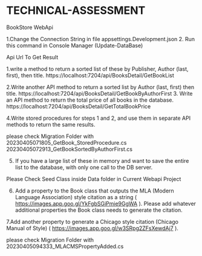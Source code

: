 # TECHNICAL-ASSESSMENT
BookStore WebApi


1.Change the Connection String in file appsettings.Development.json
2. Run this command in Console Manager (Update-DataBase)


Api Url To Get Result


1.write a method to return a sorted list of these by Publisher, Author (last, first), then title.
https://localhost:7204/api/BooksDetail/GetBookList

2.Write another API method to return a sorted list by Author (last, first) then title.
https://localhost:7204/api/BooksDetail/GetBookByAuthorFirst
3. Write an API method to return the total price of all books in the database.
https://localhost:7204/api/BooksDetail/GetTotalBookPrice

4.Write stored procedures for steps 1 and 2, and use them in separate API methods to return
the same results.

please check Migration Folder with 
20230405071805_GetBook_StoredProcedure.cs
20230405072913_GetBookSortedByAuthorFirst.cs

5. If you have a large list of these in memory and want to save the entire list to the database,
with only one call to the DB server.

Please Check Seed Class inside Data folder in Current Webapi Project


6. Add a property to the Book class that outputs the MLA (Modern Language Association)
style citation as a string ( https://images.app.goo.gl/YkFgbSGiPmie9GgWA ). Please add
whatever additional properties the Book class needs to generate the citation.

7.Add another property to generate a Chicago style citation (Chicago Manual of Style)
( https://images.app.goo.gl/w3SRpg2ZFsXewdAj7 ).

please check Migration Folder with
20230405094333_MLACMSPropertyAdded.cs



